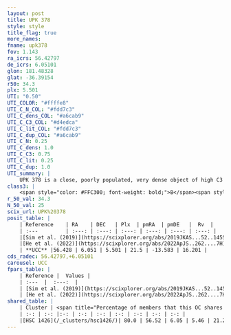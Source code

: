 ```yaml
---
layout: post
title: UPK 378
style: style
title_flag: true
more_names: 
fname: upk378
fov: 1.143
ra_icrs: 56.42797
de_icrs: 6.05101
glon: 181.48328
glat: -36.39154
r50: 34.3
plx: 5.501
UTI: "0.50"
UTI_COLOR: "#ffffe8"
UTI_C_N_COL: "#fdd7c3"
UTI_C_dens_COL: "#a6cab9"
UTI_C_C3_COL: "#d4edca"
UTI_C_lit_COL: "#fdd7c3"
UTI_C_dup_COL: "#a6cab9"
UTI_C_N: 0.25
UTI_C_dens: 1.0
UTI_C_C3: 0.75
UTI_C_lit: 0.25
UTI_C_dup: 1.0
UTI_summary: |
    UPK 378 is a close, poorly populated, very dense object of high C3 quality. It is poorly studied in the literature. This object shares a large percentage of members with a later reported entry.
class3: |
    <span style="color: #FFC300; font-weight: bold;">B</span><span style="color: green; font-weight: bold;">A</span>
r_50_val: 34.3
N_50_val: 25
scix_url: UPK%20378
posit_table: |
    | Reference    | RA    | DEC   | Plx  | pmRA  | pmDE   |  Rv  |
    | :---         | :---: | :---: | :---: | :---: | :---: | :---: |
    |[Sim et al. (2019)](https://scixplorer.org/abs/2019JKAS...52..145S) | 56.435 | 5.971 | -- | 21.48 | -13.79 | -- |
    |[He et al. (2022)](https://scixplorer.org/abs/2022ApJS..262....7H) | 56.403 | 5.778 | 5.538 | 21.727 | -13.531 | -- |
    | **UCC** |56.428 | 6.051 | 5.501 | 21.5 | -13.583 | 16.201 | 
cds_radec: 56.42797,+6.05101
carousel: UCC
fpars_table: |
    | Reference |  Values |
    | :---  |  :---:  |
    | [Sim et al. (2019)](https://scixplorer.org/abs/2019JKAS...52..145S) | `d_pc=182, log(age)=7.9` |
    | [He et al. (2022)](https://scixplorer.org/abs/2022ApJS..262....7H) | `A0=0.4, logAge=7.6` |
shared_table: |
    | Cluster | <span title="Percentage of members that this OC shares with the ones listed">%</span>   | RA   | DEC   | Plx   | pmRA  | pmDE  | Rv | UTI |
    | :-: | :-: |:-: | :-: | :-: | :-: | :-: | :-: | :-: |
    |[HSC 1426](/_clusters/hsc1426/)| 80.0 | 56.52 | 6.05 | 5.46 | 21.2 | -13.46 | 16.79 |0.11 |
---
```

